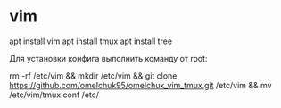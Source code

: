 # vim

apt install vim
apt install tmux
apt install tree

Для установки конфига выполнить команду от root:

rm -rf /etc/vim && mkdir /etc/vim && git clone https://github.com/omelchuk95/omelchuk_vim_tmux.git /etc/vim && mv /etc/vim/tmux.conf /etc/

